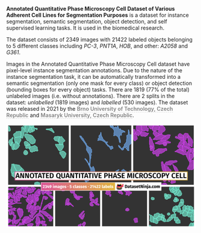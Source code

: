 **Annotated Quantitative Phase Microscopy Cell Dataset of Various Adherent Cell Lines for Segmentation Purposes** is a dataset for instance segmentation, semantic segmentation, object detection, and self supervised learning tasks. It is used in the biomedical research. 

The dataset consists of 2349 images with 21422 labeled objects belonging to 5 different classes including *PC-3*, *PNT1A*, *HOB*, and other: *A2058* and *G361*.

Images in the Annotated Quantitative Phase Microscopy Cell dataset have pixel-level instance segmentation annotations. Due to the nature of the instance segmentation task, it can be automatically transformed into a semantic segmentation (only one mask for every class) or object detection (bounding boxes for every object) tasks. There are 1819 (77% of the total) unlabeled images (i.e. without annotations). There are 2 splits in the dataset: *unlabelled* (1819 images) and *labelled* (530 images). The dataset was released in 2021 by the <span style="font-weight: 600; color: grey; border-bottom: 1px dashed #d3d3d3;">Brno University of Technology, Czech Republic</span> and <span style="font-weight: 600; color: grey; border-bottom: 1px dashed #d3d3d3;">Masaryk University, Czech Republic</span>.

<img src="https://github.com/dataset-ninja/annotated-quantitative-phase-microscopy-cell-dataset/raw/main/visualizations/poster.png">
